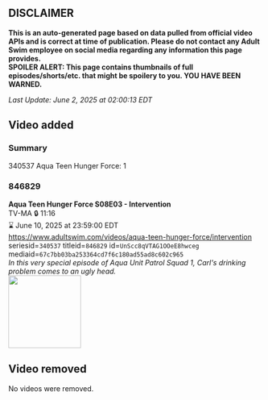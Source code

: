 ## DISCLAIMER
**This is an auto-generated page based on data pulled from official video APIs and is correct at time of publication. Please do not contact any Adult Swim employee on social media regarding any information this page provides.**  
**SPOILER ALERT: This page contains thumbnails of full episodes/shorts/etc. that might be spoilery to you. YOU HAVE BEEN WARNED.**  

_Last Update: June 2, 2025 at 02:00:13 EDT_
## Video added
### Summary
340537 Aqua Teen Hunger Force: 1  
### 846829
**Aqua Teen Hunger Force S08E03 - Intervention**  
TV-MA 🔒 11:16  
⌛ June 10, 2025 at 23:59:00 EDT  
https://www.adultswim.com/videos/aqua-teen-hunger-force/intervention  
seriesid=`340537` titleid=`846829` id=`UnScc8qVTAG1OOeE8hwceg` mediaid=`67c7bb03ba253364cd7f6c180ad55ad8c602c965`  
_In this very special episode of Aqua Unit Patrol Squad 1, Carl's drinking problem comes to an ugly head._  
<a href="https://media.cdn.adultswim.com/uploads/20200225/thumbnails/2_2022510464-aups1_1004_dup-20110519.jpg"><img src="https://media.cdn.adultswim.com/uploads/20200225/thumbnails/2_2022510464-aups1_1004_dup-20110519.jpg" height="144px" /></a>
## Video removed
No videos were removed.  

